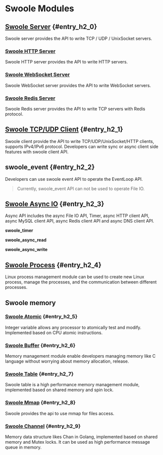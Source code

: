# Swoole Modules

## [Swoole Server](/modules/swoole-server.md) {#entry_h2_0}

Swoole server provides the API to write TCP / UDP / UnixSocket servers.

### [Swoole HTTP Server](/modules/swoole-http-server.md)

Swoole HTTP server provides the API to write HTTP servers.

### [Swoole WebSocket Server](/modules/swoole-websocket-server.md)

Swoole WebSocket server provides the API to write WebSocket servers.

### [Swoole Redis Server](/modules/swoole-redis-server.md)

Swoole Redis server provides the API to write TCP servers with Redis protocol.

## [Swoole TCP/UDP Client](/modules/swoole-client.md) {#entry_h2_1}

Swoole client provide the API to write TCP/UDP/UnixSocket/HTTP clients, supports IPv4/IPv6 protocol. Developers can write sync or async client side features with swoole client API.

## swoole\_event {#entry_h2_2}

Developers can use swoole event API to operate the EventLoop API.

> Currently, swoole\_event API can not be used to operate File IO.

## [Swoole Async IO](/modules/swoole-async-io.md) {#entry_h2_3}

Async API includes the async File IO API, Timer, async HTTP client API, async MySQL client API,  async Redis client API and async DNS client API.

**swoole\_timer**

**swoole\_async\_read**

**swoole\_async\_write**

## [Swoole Process](/modules/swoole-process.md) {#entry_h2_4}

Linux process management module can be used to create new Linux process, manage the processes, and the communication between different processes.

## Swoole memory

### [Swoole Atomic](/modules/swoole-atomic.md) {#entry_h2_5}

Integer variable allows any processor to atomically test and modify. Implemented based on CPU atomic instructions.

### [Swoole Buffer](/modules/swoole-buffer.md) {#entry_h2_6}

Memory management module enable developers managing memory like C language without worrying about memory allocation, release.

### [Swoole Table](/modules/swoole-table.md) {#entry_h2_7}

Swoole table is a high performance memory management module, implemented based on shared memory and spin lock.

### [Swoole Mmap](/modules/swoole-mmap.md) {#entry_h2_8}

Swoole provides the api to use mmap for files access.

### [Swoole Channel](/modules/swoole-channel.md) {#entry_h2_9}

Memory data structure likes Chan in Golang, implemented based on shared memory and Mutex locks. It can be used as high performance message queue in memory. 


